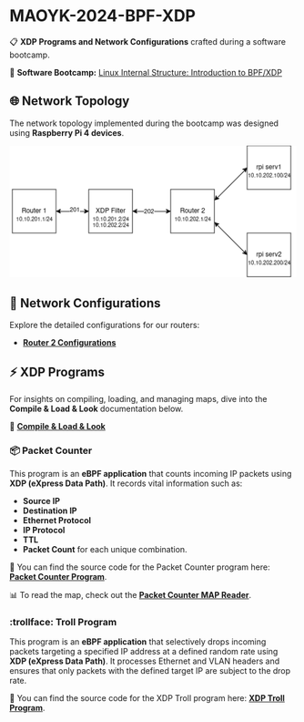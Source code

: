 # MAOYK-2024-BPF-XDP
:clipboard: **XDP Programs and Network Configurations** crafted during a software bootcamp.

:penguin: **Software Bootcamp:** [Linux Internal Structure: Introduction to BPF/XDP](https://kamp.linux.org.tr/2024-yaz/kurslar/linuxun-ic-yapisi-bpf-xdp-ye-giris/)

## 🌐 Network Topology 

The network topology implemented during the bootcamp was designed using **Raspberry Pi 4 devices**.

![Network Topology](images/Network_Topology.png)

## 🔧 Network Configurations

Explore the detailed configurations for our routers:
- **[Router 2 Configurations](network/router-2/conf.md)**

## ⚡ XDP Programs

For insights on compiling, loading, and managing maps, dive into the **Compile & Load & Look** documentation below.

📜 **[Compile & Load & Look](xdp/CLL.md)**

### 📦 Packet Counter
This program is an **eBPF application** that counts incoming IP packets using **XDP (eXpress Data Path)**. It records vital information such as:
- **Source IP**
- **Destination IP**
- **Ethernet Protocol**
- **IP Protocol**
- **TTL**
- **Packet Count** for each unique combination.

📝 You can find the source code for the Packet Counter program here: **[Packet Counter Program](xdp/ip/ip_counter.c)**.

📊 To read the map, check out the **[Packet Counter MAP Reader](xdp/programs/ip/ip_counter_map_reader.c)**.

### :trollface: Troll Program 

This program is an **eBPF application** that selectively drops incoming packets targeting a specified IP address at a defined random rate using **XDP (eXpress Data Path)**. It processes Ethernet and VLAN headers and ensures that only packets with the defined target IP are subject to the drop rate.

📝 You can find the source code for the XDP Troll program here: **[XDP Troll Program](xdp/programs/ip/troll.c)**.


